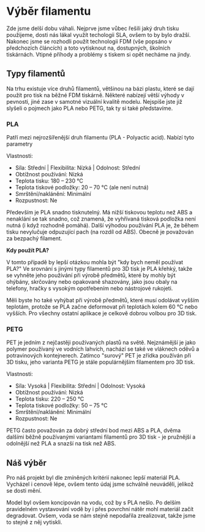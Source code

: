 # Výběr filamentu

Zde jsme delší dobu váhali. Nejprve jsme vůbec řešili jaký druh tisku použijeme, dosti nás lákal využít techologii SLA, ovšem to by bylo dražší.
Nakonec jsme se rozhodli použít technologii FDM (vše popsáno v předchozích článcích) a toto vytisknout na, dostupných, školních tiskárnách. Vtipné příhody a problémy s tiskem si opět necháme na jindy.

## Typy filamentů

Na trhu existuje více druhů filamentů, většinou na bázi plastu, které se dají použít pro tisk na běžné FDM tiskárně. Některé nabízejí větší výhody v pevnosti, jiné zase v samotné vizuální kvalitě modelu.
Nejspíše jste již slyšeli o pojmech jako PLA nebo PETG, tak ty si také představíme.

### PLA
Patří mezi nejrozšířenější druh filamentu (PLA - Polyactic acid).
Nabízí tyto parametry

Vlastnosti:

- Síla: Střední | Flexibilita: Nízká | Odolnost: Střední
- Obtížnost používání: Nízká
- Teplota tisku: 180 – 230 °C
- Teplota tiskové podložky: 20 – 70 °C (ale není nutná)
- Smrštění/naklánění: Minimální
- Rozpustnost: Ne

Především je PLA snadno tisknutelný. Má nižší tiskovou teplotu než ABS a nenaklání se tak snadno, což znamená, že vyhřívaná tisková podložka není nutná (i když rozhodně pomáhá). Další výhodou používání PLA je, že během tisku nevylučuje odpuzující pach (na rozdíl od ABS). Obecně je považován za bezpachý filament.

**Kdy použít PLA?**

V tomto případě by lepší otázkou mohla být "kdy bych neměl používat PLA?" Ve srovnání s jinými typy filamentů pro 3D tisk je PLA křehký, takže se vyhněte jeho používání při výrobě předmětů, které by mohly být ohýbány, skrčovány nebo opakovaně shazovány, jako jsou obaly na telefony, hračky s vysokým opotřebením nebo nástrojové rukojeti.

Měli byste ho také vyhýbat při výrobě předmětů, které musí odolávat vyšším teplotám, protože se PLA začne deformovat při teplotách kolem 60 °C nebo vyšších. Pro všechny ostatní aplikace je celkově dobrou volbou pro 3D tisk.

### PETG

PET je jedním z nejčastěji používaných plastů na světě. Nejznámější je jako polymer používaný ve vodních lahvích, nachází se také ve vláknech oděvů a potravinových kontejnerech. Zatímco "surový" PET je zřídka používán při 3D tisku, jeho varianta PETG je stále populárnějším filamentem pro 3D tisk.

Vlastnosti:
- Síla: Vysoká | Flexibilita: Střední | Odolnost: Vysoká
- Obtížnost používání: Nízká
- Teplota tisku: 220 – 250 °C
- Teplota tiskové podložky: 50 – 75 °C
- Smrštění/naklánění: Minimální
- Rozpustnost: Ne

PETG často považován za dobrý střední bod mezi ABS a PLA, dvěma dalšími běžně používanými variantami filamentů pro 3D tisk - je pružnější a odolnější než PLA a snazší na tisk než ABS.

## Náš výběr

Pro náš projekt byl dle zmíněných kritérií nakonec lepší materiál PLA. Vycházel i cenově lépe, ovšem tento údaj jsme schválně neuváděli, jelikož se dosti mění.

Model byl ovšem koncipován na vodu, což by s PLA nešlo. Po delším pravidelném vystavování vodě by i přes povrchní nátěr mohl materiál začít degradovat. Ovšem, voda se nám stejně nepodařila zrealizovat, takže jsme to stejně z něj vytiskli.